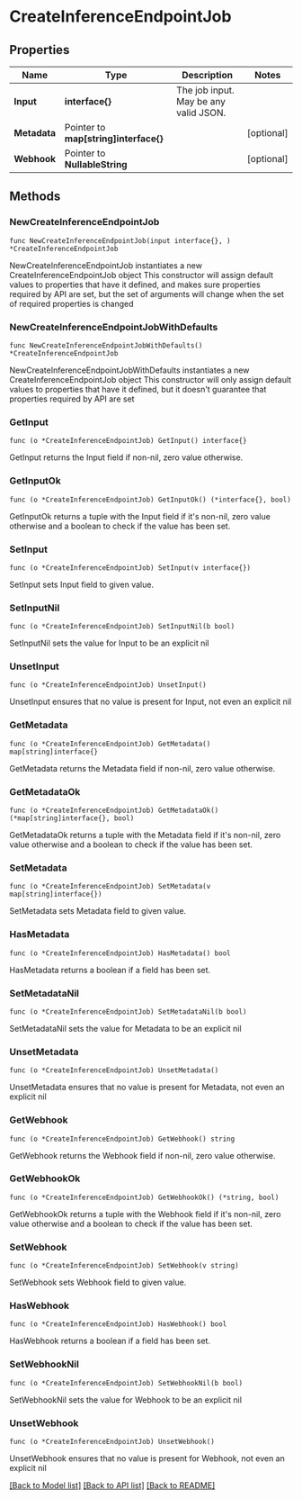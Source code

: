 # CreateInferenceEndpointJob

## Properties

Name | Type | Description | Notes
------------ | ------------- | ------------- | -------------
**Input** | **interface{}** | The job input. May be any valid JSON. | 
**Metadata** | Pointer to **map[string]interface{}** |  | [optional] 
**Webhook** | Pointer to **NullableString** |  | [optional] 

## Methods

### NewCreateInferenceEndpointJob

`func NewCreateInferenceEndpointJob(input interface{}, ) *CreateInferenceEndpointJob`

NewCreateInferenceEndpointJob instantiates a new CreateInferenceEndpointJob object
This constructor will assign default values to properties that have it defined,
and makes sure properties required by API are set, but the set of arguments
will change when the set of required properties is changed

### NewCreateInferenceEndpointJobWithDefaults

`func NewCreateInferenceEndpointJobWithDefaults() *CreateInferenceEndpointJob`

NewCreateInferenceEndpointJobWithDefaults instantiates a new CreateInferenceEndpointJob object
This constructor will only assign default values to properties that have it defined,
but it doesn't guarantee that properties required by API are set

### GetInput

`func (o *CreateInferenceEndpointJob) GetInput() interface{}`

GetInput returns the Input field if non-nil, zero value otherwise.

### GetInputOk

`func (o *CreateInferenceEndpointJob) GetInputOk() (*interface{}, bool)`

GetInputOk returns a tuple with the Input field if it's non-nil, zero value otherwise
and a boolean to check if the value has been set.

### SetInput

`func (o *CreateInferenceEndpointJob) SetInput(v interface{})`

SetInput sets Input field to given value.


### SetInputNil

`func (o *CreateInferenceEndpointJob) SetInputNil(b bool)`

 SetInputNil sets the value for Input to be an explicit nil

### UnsetInput
`func (o *CreateInferenceEndpointJob) UnsetInput()`

UnsetInput ensures that no value is present for Input, not even an explicit nil
### GetMetadata

`func (o *CreateInferenceEndpointJob) GetMetadata() map[string]interface{}`

GetMetadata returns the Metadata field if non-nil, zero value otherwise.

### GetMetadataOk

`func (o *CreateInferenceEndpointJob) GetMetadataOk() (*map[string]interface{}, bool)`

GetMetadataOk returns a tuple with the Metadata field if it's non-nil, zero value otherwise
and a boolean to check if the value has been set.

### SetMetadata

`func (o *CreateInferenceEndpointJob) SetMetadata(v map[string]interface{})`

SetMetadata sets Metadata field to given value.

### HasMetadata

`func (o *CreateInferenceEndpointJob) HasMetadata() bool`

HasMetadata returns a boolean if a field has been set.

### SetMetadataNil

`func (o *CreateInferenceEndpointJob) SetMetadataNil(b bool)`

 SetMetadataNil sets the value for Metadata to be an explicit nil

### UnsetMetadata
`func (o *CreateInferenceEndpointJob) UnsetMetadata()`

UnsetMetadata ensures that no value is present for Metadata, not even an explicit nil
### GetWebhook

`func (o *CreateInferenceEndpointJob) GetWebhook() string`

GetWebhook returns the Webhook field if non-nil, zero value otherwise.

### GetWebhookOk

`func (o *CreateInferenceEndpointJob) GetWebhookOk() (*string, bool)`

GetWebhookOk returns a tuple with the Webhook field if it's non-nil, zero value otherwise
and a boolean to check if the value has been set.

### SetWebhook

`func (o *CreateInferenceEndpointJob) SetWebhook(v string)`

SetWebhook sets Webhook field to given value.

### HasWebhook

`func (o *CreateInferenceEndpointJob) HasWebhook() bool`

HasWebhook returns a boolean if a field has been set.

### SetWebhookNil

`func (o *CreateInferenceEndpointJob) SetWebhookNil(b bool)`

 SetWebhookNil sets the value for Webhook to be an explicit nil

### UnsetWebhook
`func (o *CreateInferenceEndpointJob) UnsetWebhook()`

UnsetWebhook ensures that no value is present for Webhook, not even an explicit nil

[[Back to Model list]](../README.md#documentation-for-models) [[Back to API list]](../README.md#documentation-for-api-endpoints) [[Back to README]](../README.md)


